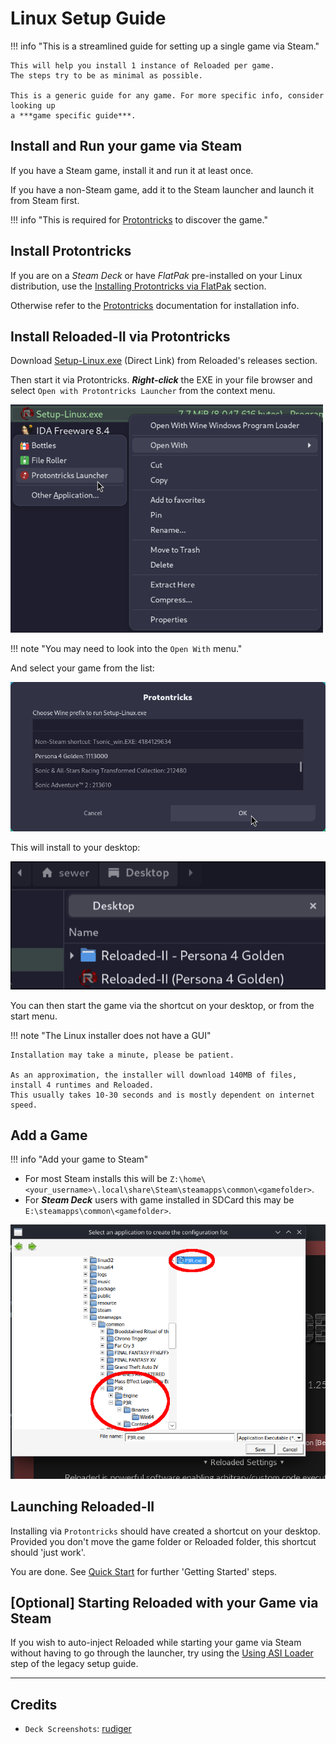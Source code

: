 # Linux Setup Guide

!!! info "This is a streamlined guide for setting up a single game via Steam."

    This will help you install 1 instance of Reloaded per game.
    The steps try to be as minimal as possible.

    This is a generic guide for any game. For more specific info, consider looking up
    a ***game specific guide***.

## Install and Run your game via Steam

If you have a Steam game, install it and run it at least once.

If you have a non-Steam game, add it to the Steam launcher and launch it from Steam first.

!!! info "This is required for [Protontricks] to discover the game."

## Install Protontricks

If you are on a *Steam Deck* or have *FlatPak* pre-installed on your Linux distribution,
use the [Installing Protontricks via FlatPak][protontricks-flatpak] section.

Otherwise refer to the [Protontricks] documentation for installation info.

## Install Reloaded-II via Protontricks

Download [Setup-Linux.exe] (Direct Link) from Reloaded's releases section.

Then start it via Protontricks. ***Right-click*** the EXE in your file browser and select `Open with Protontricks Launcher`
from the context menu.

![OpenWithProtontricks](./Images/OpenWithProtontricks.png)

!!! note "You may need to look into the `Open With` menu."

And select your game from the list:

![OpenWithProtontricks](./Images/ProtontricksLaunchGui.png)

This will install to your desktop:

![OnWine-InstallsToDesktop](./Images/OnWine-InstallsToDesktop.png)

You can then start the game via the shortcut on your desktop, or from the start menu.

!!! note "The Linux installer does not have a GUI"

    Installation may take a minute, please be patient.

    As an approximation, the installer will download 140MB of files, install 4 runtimes and Reloaded.
    This usually takes 10-30 seconds and is mostly dependent on internet speed.

## Add a Game

!!! info "Add your game to Steam"

- For most Steam installs this will be `Z:\home\<your_username>\.local\share\Steam\steamapps\common\<gamefolder>`.
- For ***Steam Deck*** users with game installed in SDCard this may be `E:\steamapps\common\<gamefolder>`.

![AddGameInReloaded](./Images/AddGameInReloaded-OnWine.png)

## Launching Reloaded-II

Installing via `Protontricks` should have created a shortcut on your desktop.
Provided you don't move the game folder or Reloaded folder, this shortcut should 'just work'.

You are done. See [Quick Start] for further 'Getting Started' steps.

## [Optional] Starting Reloaded with your Game via Steam

If you wish to auto-inject Reloaded while starting your game via Steam without
having to go through the launcher, try using the [Using ASI Loader](./LinuxSetupGuide.md#using-asi-loader) step of the legacy setup guide.

-----------------------------

## Credits

- `Deck Screenshots`: [rudiger]

[rudiger]: https://x.com/rudiger__tw
[Protontricks]: https://github.com/Matoking/protontricks
[Setup-Linux.exe]: https://github.com/Reloaded-Project/Reloaded-II/releases/latest/download/Setup-Linux.exe
[protontricks-flatpak]: ./LinuxSetupGuideNewExtra.md#installing-protontricks-via-flatpak
[Quick Start]: ./QuickStart.md
